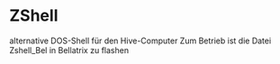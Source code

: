 # ZShell
alternative DOS-Shell für den Hive-Computer
Zum Betrieb ist die Datei Zshell_Bel in Bellatrix zu flashen
